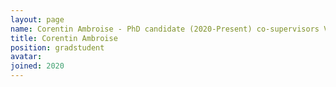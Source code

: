 ```yaml
---
layout: page
name: Corentin Ambroise - PhD candidate (2020-Present) co-supervisors V Frouin, A Grigis
title: Corentin Ambroise
position: gradstudent
avatar:
joined: 2020
---
```


